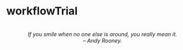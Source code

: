 # workflowTrial
<!-- QUOTE:START -->
<p align="center"><br><i>If you smile when no one else is around, you really mean it.</i><br><i>– Andy Rooney.</i><br></p>
<!-- QUOTE:END -->


